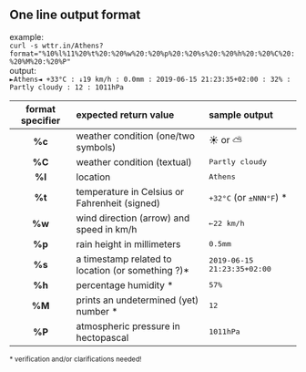 
One line output format
--
example:\
`curl -s wttr.in/Athens?format="%10%l%11%20%t%20:%20%w%20:%20%p%20:%20%s%20:%20%h%20:%20%C%20:%20%M%20:%20%P"`\
output:\
`►Athens◄ +33°C : ↓19 km/h : 0.0mm : 2019-06-15 21:23:35+02:00 : 32% : Partly cloudy : 12 : 1011hPa`

|format specifier|expected return value|sample output   
|:--------------:|:--------------------|:------------
<b>%c</b> | weather condition (one/two symbols) |  ☀ or ⛅️ 
<b>%C</b> | weather condition (textual)         | <samp>Partly cloudy</samp>
<b>%l</b> | location                          | <samp>Athens</samp>  
<b>%t</b> | temperature in Celsius or Fahrenheit (signed)             | <samp>+32°C</samp> (or <samp>±NNN°F</samp>) \*
<b>%w</b> | wind direction (arrow) and speed in km/h | <samp>←22 km/h</samp>
<b>%p</b> | rain height in millimeters               | <samp>0.5mm</samp>
<b>%s</b> | a timestamp related to location (or something ?)\*    | <samp>2019-06-15 21:23:35+02:00</samp>
<b>%h</b> | percentage humidity \*                   |  <samp>57%</samp>
<b>%M</b> | prints an undetermined (yet) number \*     | <samp>12</samp>
<b>%P</b> | atmospheric pressure in hectopascal   | <samp>1011hPa</samp>

<sup>\* verification and/or clarifications needed!</sup>

